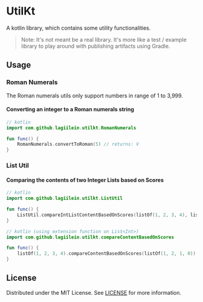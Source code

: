 # UtilKt

A kotlin library, which contains some utility functionalities.

> Note: It's not meant be a real library.
It's more like a test / example library to play around with publishing artifacts using Gradle.

## Usage

### Roman Numerals

The Roman numerals utils only support numbers in range of 1 to 3,999.

#### Converting an integer to a Roman numerals string

```kotlin
// kotlin
import com.github.lagiilein.utilkt.RomanNumerals

fun func() {
    RomanNumerals.convertToRoman(5) // returns: V
}
```

### List Util

#### Comparing the contents of two Integer Lists based on Scores

```kotlin
// kotlin
import com.github.lagiilein.utilkt.ListUtil

fun func() {
    ListUtil.compareIntListContentBasedOnScores(listOf(1, 2, 3, 4), listOf(3, 2, 1, 0)) // returns: [2, 1]
}
```

```kotlin
// kotlin (using extension function on List<Int>)
import com.github.lagiilein.utilkt.compareContentBasedOnScores

fun func() {
    listOf(1, 2, 3, 4).compareContentBasedOnScores(listOf(1, 2, 1, 0)) // returns: [2, 1]
}
```

## License

Distributed under the MIT License. See [LICENSE](/LICENSE) for more information.
